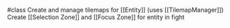 #class 
Create and manage tilemaps for [[Entity]] (uses [[TilemapManager]])
Create [[Selection Zone]] and [[Focus Zone]] for entity in fight

